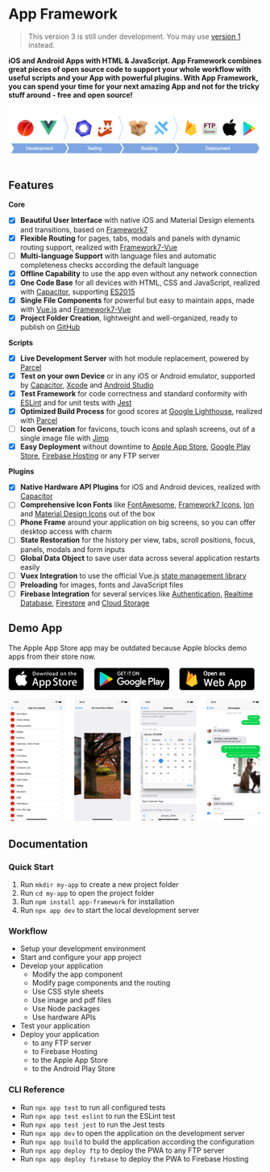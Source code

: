 # App Framework

> This version 3 is still under development. You may use [version 1](https://github.com/scriptPilot/app-framework/tree/v1) instead.

**iOS and Android Apps with HTML & JavaScript. App Framework combines great pieces of open source code to support your whole workflow with useful scripts and your App with powerful plugins. With App Framework, you can spend your time for your next amazing App and not for the tricky stuff around - free and open source!**

![](media/process.png)

## Features

**Core**

- [x] **Beautiful User Interface** with native iOS and Material Design elements and transitions, based on [Framework7](https://framework7.io/)
- [x] **Flexible Routing** for pages, tabs, modals and panels with dynamic routing support, realized with [Framework7-Vue](https://framework7.io/vue/navigation-router.html)
- [ ] **Multi-language Support** with language files and automatic completeness checks according the default language
- [x] **Offline Capability** to use the app even without any network connection
- [x] **One Code Base** for all devices with HTML, CSS and JavaScript, realized with [Capacitor](https://capacitor.ionicframework.com/), supporting [ES2015](https://babeljs.io/learn-es2015/)
- [x] **Single File Components** for powerful but easy to maintain apps, made with [Vue.js](https://vuejs.org/) and [Framework7-Vue](http://framework7.io/vue/)
- [x] **Project Folder Creation**, lightweight and well-organized, ready to publish on [GitHub](https://github.com/about)

**Scripts**

- [x] **Live Development Server** with hot module replacement, powered by [Parcel](https://parceljs.org/)
- [x] **Test on your own Device** or in any iOS or Android emulator, supported by [Capacitor](https://capacitor.ionicframework.com/), [Xcode](https://developer.apple.com/xcode/) and [Android Studio](https://developer.android.com/studio)
- [x] **Test Framework** for code correctness and standard conformity with [ESLint](http://eslint.org/) and for unit tests with [Jest](https://facebook.github.io/jest/)
- [x] **Optimized Build Process** for good scores at [Google Lighthouse](https://developers.google.com/web/tools/lighthouse/), realized with [Parcel](https://parceljs.org/)
- [ ] **Icon Generation** for favicons, touch icons and splash screens, out of a single image file with [Jimp](https://github.com/oliver-moran/jimp)
- [x] **Easy Deployment** without downtime to [Apple App Store](https://developer.apple.com/xcode/), [Google Play Store](https://developer.android.com/studio), [Firebase Hosting](https://firebase.google.com/products/hosting/) or any FTP server

**Plugins**

- [x] **Native Hardware API Plugins** for iOS and Android devices, realized with [Capacitor](https://capacitor.ionicframework.com/)
- [ ] **Comprehensive Icon Fonts** like [FontAwesome](http://fontawesome.io/), [Framework7 Icons](http://framework7.io/icons/), [Ion](http://ionicons.com/) and [Material Design Icons](https://material.io/icons/) out of the box
- [ ] **Phone Frame** around your application on big screens, so you can offer desktop access with charm
- [ ] **State Restoration** for the history per view, tabs, scroll positions, focus, panels, modals and form inputs
- [ ] **Global Data Object** to save user data across several application restarts easily
- [ ] **Vuex Integration** to use the official Vue.js [state management library](https://vuex.vuejs.org/en/intro.html)
- [ ] **Preloading** for images, fonts and JavaScript files
- [ ] **Firebase Integration** for several services like [Authentication](https://firebase.google.com/products/auth/), [Realtime Database](https://firebase.google.com/products/realtime-database/), [Firestore](https://firebase.google.com/products/firestore/) and [Cloud Storage](https://firebase.google.com/products/storage/)

## Demo App

The Apple App Store app may be outdated because Apple blocks demo apps from their store now.

[![Download on the App Store Play](media/download-icon-app-store.png)](https://itunes.apple.com/us/app/app-framework-demo/id1203927581?mt=8')
&nbsp;&nbsp;&nbsp;
[![Get it on Google Play](media/download-icon-play-store.png)](https://play.google.com/store/apps/details?id=de.scriptpilot.appframework)
&nbsp;&nbsp;&nbsp;
[![Open as Web App](media/download-icon-firebase.png)](https://demo.app-framework.com)

![Screenshots](media/demo-app-screenshots.png)

## Documentation

### Quick Start

1. Run `mkdir my-app` to create a new project folder
2. Run `cd my-app` to open the project folder
3. Run `npm install app-framework` for installation
4. Run `npx app dev` to start the local development server

### Workflow

- Setup your development environment
- Start and configure your app project
- Develop your application
  - Modify the app component
  - Modify page components and the routing
  - Use CSS style sheets
  - Use image and pdf files
  - Use Node packages
  - Use hardware APIs
- Test your application
- Deploy your application
  - to any FTP server
  - to Firebase Hosting
  - to the Apple App Store
  - to the Android Play Store

### CLI Reference

- Run `npx app test` to run all configured tests
- Run `npx app test eslint` to run the ESLint test
- Run `npx app test jest` to run the Jest tests
- Run `npx app dev` to open the application on the development server
- Run `npx app build` to build the application according the configuration
- Run `npx app deploy ftp` to deploy the PWA to any FTP server
- Run `npx app deploy firebase` to deploy the PWA to Firebase Hosting
